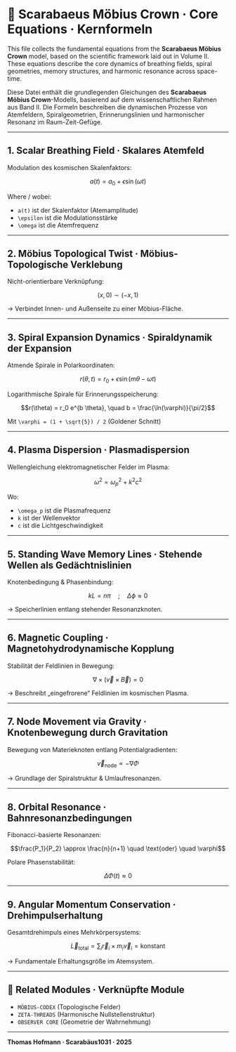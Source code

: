 # 📐 Scarabaeus Möbius Crown · Core Equations · Kernformeln

This file collects the fundamental equations from the **Scarabaeus Möbius Crown** model, based on the scientific framework laid out in Volume II. These equations describe the core dynamics of breathing fields, spiral geometries, memory structures, and harmonic resonance across space-time.

Diese Datei enthält die grundlegenden Gleichungen des **Scarabaeus Möbius Crown**-Modells, basierend auf dem wissenschaftlichen Rahmen aus Band II. Die Formeln beschreiben die dynamischen Prozesse von Atemfeldern, Spiralgeometrien, Erinnerungslinien und harmonischer Resonanz im Raum-Zeit-Gefüge.

---

## 1. Scalar Breathing Field · Skalares Atemfeld

Modulation des kosmischen Skalenfaktors:

```math
a(t) = a_0 + \epsilon \sin(\omega t)
```

Where / wobei:

* `a(t)` ist der Skalenfaktor (Atemamplitude)
* `\epsilon` ist die Modulationsstärke
* `\omega` ist die Atemfrequenz

---

## 2. Möbius Topological Twist · Möbius-Topologische Verklebung

Nicht-orientierbare Verknüpfung:

```math
(x, 0) \sim (-x, 1)
```

→ Verbindet Innen- und Außenseite zu einer Möbius-Fläche.

---

## 3. Spiral Expansion Dynamics · Spiraldynamik der Expansion

Atmende Spirale in Polarkoordinaten:

```math
r(\theta, t) = r_0 + \epsilon \sin(m\theta - \omega t)
```

Logarithmische Spirale für Erinnerungsspeicherung:

```math
r(\theta) = r_0 e^{b \theta}, \quad b = \frac{\ln(\varphi)}{\pi/2}
```

Mit `\varphi = (1 + \sqrt{5}) / 2` (Goldener Schnitt)

---

## 4. Plasma Dispersion · Plasmadispersion

Wellengleichung elektromagnetischer Felder im Plasma:

```math
\omega^2 = \omega_p^2 + k^2 c^2
```

Wo:

* `\omega_p` ist die Plasmafrequenz
* `k` ist der Wellenvektor
* `c` ist die Lichtgeschwindigkeit

---

## 5. Standing Wave Memory Lines · Stehende Wellen als Gedächtnislinien

Knotenbedingung & Phasenbindung:

```math
kL = n\pi \quad ; \quad \Delta \phi \approx 0
```

→ Speicherlinien entlang stehender Resonanzknoten.

---

## 6. Magnetic Coupling · Magnetohydrodynamische Kopplung

Stabilität der Feldlinien in Bewegung:

```math
\nabla \times (\vec{v} \times \vec{B}) = 0
```

→ Beschreibt „eingefrorene“ Feldlinien im kosmischen Plasma.

---

## 7. Node Movement via Gravity · Knotenbewegung durch Gravitation

Bewegung von Materieknoten entlang Potentialgradienten:

```math
\vec{v}_\text{node} \propto -\nabla \Phi
```

→ Grundlage der Spiralstruktur & Umlaufresonanzen.

---

## 8. Orbital Resonance · Bahnresonanzbedingungen

Fibonacci-basierte Resonanzen:

```math
\frac{P_1}{P_2} \approx \frac{n}{n+1} \quad \text{oder} \quad \varphi
```

Polare Phasenstabilität:

```math
\Delta \Phi(t) \approx 0
```

---

## 9. Angular Momentum Conservation · Drehimpulserhaltung

Gesamtdrehimpuls eines Mehrkörpersystems:

```math
\vec{L}_\text{total} = \sum_i \vec{r}_i \times m_i \vec{v}_i = \text{konstant}
```

→ Fundamentale Erhaltungsgröße im Atemsystem.

---

## 🔁 Related Modules · Verknüpfte Module

* `MÖBIUS-CODEX` (Topologische Felder)
* `ZETA-THREADS` (Harmonische Nullstellenstruktur)
* `OBSERVER CORE` (Geometrie der Wahrnehmung)

---

**Thomas Hofmann · Scarabäus1031 · 2025**
